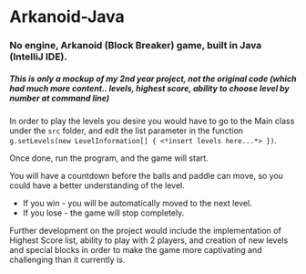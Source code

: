# Arkanoid-Java

### No engine, Arkanoid (Block Breaker) game, built in Java (IntelliJ IDE).

##### This is only a mockup of my 2nd year project, not the original code (which had much more content.. levels, highest score, ability to choose level by number at command line)

In order to play the levels you desire you would have to go to the Main class under the ```src``` folder, and edit the list parameter in the function 
```g.setLevels(new LevelInformation[] { <*insert levels here...*> })```.



Once done, run the program, and the game will start.

You will have a countdown before the balls and paddle can move, so you could have a better understanding of the level.
* If you win - you will be automatically moved to the next level.
* If you lose - the game will stop completely.

Further development on the project would include the implementation of Highest Score list, ability to play with 2 players, and creation of new levels and special blocks in order to make the game more captivating and challenging than it currently is.
